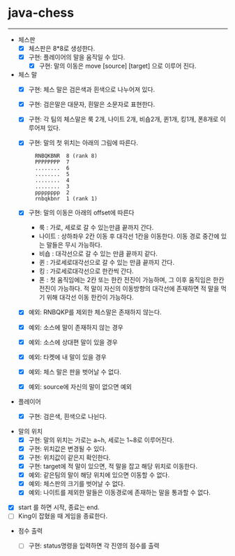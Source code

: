 # java-chess

****

- 체스판
    - [x] 체스판은 8*8로 생성한다.
    - [x] 구현: 플레이어의 말을 움직일 수 있다.
        - [X] 구현: 말의 이동은 move [source] [target] 으로 이루어 진다.

- 체스 말
    - [x] 구현: 체스 말은 검은색과 흰색으로 나누어져 있다.
    - [x] 구현: 검은말은 대문자, 흰말은 소문자로 표현한다.
    - [X] 구현: 각 팀의 체스말은 룩 2개, 나이트 2개, 비숍2개, 퀸1개, 킹1개, 폰8개로 이루어져 있다.
    - [x] 구현: 말의 첫 위치는 아래의 그림에 따른다.
      ```
        RNBQKBNR  8 (rank 8)
        PPPPPPPP  7
        ........  6
        ........  5
        ........  4
        ........  3
        pppppppp  2
        rnbqkbnr  1 (rank 1)
      ```
    - [x] 구현: 말의 이동은 아래의 offset에 따른다
        - 룩 : 가로, 세로로 갈 수 있는만큼 끝까지 간다.
        - 나이트 : 상하좌우 2칸 이동 후 대각선 1칸을 이동한다. 이동 경로 중간에 있는 말들은 무시 가능하다.
        - 비숍 : 대각선으로 갈 수 있는 만큼 끝까지 같다.
        - 퀸 : 가로세로대각선으로 갈 수 있는 만큼 끝까지 간다.
        - 킹 : 가로세로대각선으로 한칸씩 간다.
        - 폰 : 첫 움직임에는 2칸 또는 한칸 전진이 가능하며, 그 이후 움직임은 한칸 전진이 가능하다. 적 말이 자신의 이동방향의 대각선에 존재하면 적 말을 먹기 위해 대각선 이동 한칸이 가능하다.

    - [x] 예외: RNBQKP를 제외한 체스말은 존재하지 않는다.
    - [x] 예외: 소스에 말이 존재하지 않는 경우
    - [x] 예외: 소스에 상대편 말이 있을 경우
    - [x] 예외: 타켓에 내 말이 있을 경우
    - [x] 예외: 체스 말은 판을 벗어날 수 없다.
    - [x] 예외: source에 자신의 말이 없으면 예외

- 플레이어
    - [x] 구현: 검은색, 흰색으로 나뉜다.


- 말의 위치
    - [X] 구현: 말의 위치는 가로는 a~h, 세로는 1~8로 이루어진다.
    - [X] 구현: 위치값은 변경될 수 있다.
    - [X] 구현: 위치값이 같은지 확인한다.
    - [X] 구현: target에 적 말이 있으면, 적 말을 잡고 해당 위치로 이동한다.
    - [X] 예외: 같은팀의 말이 해당 위치에 있으면 이동할 수 없다.
    - [X] 예외: 체스판의 크기를 벗어날 수 없다.
    - [X] 예외: 나이트를 제외한 말들은 이동경로에 존재하는 말을 통과할 수 없다.

- [x] start 를 하면 시작, 종료는 end.
- [ ] King이 잡혔을 때 게임을 종료한다.

- 점수 출력
    - [ ] 구현: status명령을 입력하면 각 진영의 점수를 출력
    
